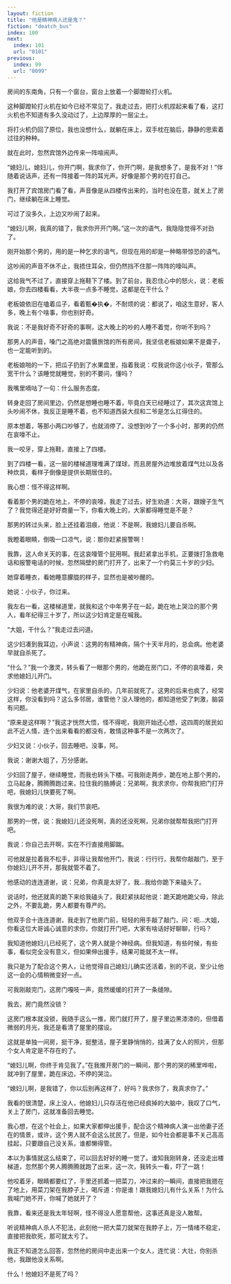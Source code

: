 ```yaml
---
layout: fiction
title: "他是精神病人还是鬼？"
fiction: "deatch_bus"
index: 100
next:
  index: 101
  url: "0101"
previous:
  index: 99
  url: "0099"
---
```

房间的东南角，只有一个窗台，窗台上放着一个脚蹬轮打火机。

这种脚蹬轮打火机在如今已经不常见了，我走过去，把打火机捏起来看了看，这打火机也不知道有多久没动过了，上边厚厚的一层尘土。

将打火机仍回了原位，我也没想什么，就躺在床上，双手枕在脑后，静静的思索着过往的种种。

就在此时，忽然宾馆外边传来一阵喧闹声。

“媳妇儿，媳妇儿，你开门啊，我求你了，你开门啊，是我想多了，是我不对！”伴随着说话声，还有一阵接着一阵的耳光声。好像是那个男的在打自己。

我打开了宾馆房门看了看，声音像是从四楼传出来的，当时也没在意，就关上了房门，继续躺在床上睡觉。

可过了没多久，上边又吵闹了起来。

“媳妇儿啊，我真的错了，我求你开开门啊。”这一次的语气，我隐隐觉得不对劲了。

刚开始那个男的，用的是一种乞求的语气，但现在用的却是一种略带惊恐的语气。

这吵闹的声音不休不止，我捂住耳朵，但仍然挡不住那一阵阵的嚎叫声。

这给我气不过了，直接穿上拖鞋下了楼。到了前台，我忍住心中的怒火，说：老板娘，你去四楼看看，大半夜一点多不睡觉，这都是在干什么？

老板娘依旧在嗑着瓜子，看着甄�执�，不耐烦的说：都说了，咱这生意好，客人多，晚上有个啥事，你也别好奇。

我说：不是我好奇不好奇的事啊，这大晚上的吵的人睡不着觉，你听不到吗？

那男人的声音，嗓门之高绝对震慑旅馆的所有房间，我坚信老板娘如果不是聋子，也一定能听到的。

老板娘啪的一下，把瓜子扔到了水果盘里，指着我说：哎我说你这小伙子，管那么宽干什么？该睡觉就睡觉，别的不要问，懂吗？

我嘴里嘀咕了一句：什么服务态度。

转身走回了房间里边，仍然是想睡也睡不着，毕竟白天已经睡过了，其次这宾馆上头吵闹不休，我反正是睡不着，也不知道西装大叔和二爷是怎么扛得住的。

原本想着，等那小两口吵够了，也就消停了。没想到吵了一个多小时，那男的仍然在哀嚎不止。

我一咬牙，穿上拖鞋，直接上了四楼。

到了四楼一看，这一层的楼梯道理堆满了煤球，而且房屋外边堆放着煤气灶以及各种炊具，看样子倒像是提供长期居住的。

我心想：怪不得这样啊。

看着那个男的跪在地上，不停的哀嚎，我走了过去，好生劝道：大哥，跟嫂子生气了？我觉得还是好好商量一下，你看大晚上的，大家都得睡觉是不是？

那男的转过头来，脸上还挂着泪痕，他说：不是啊，我媳妇儿要自杀啊。

我瞪着眼睛，倒吸一口凉气，说：那你赶紧报警啊！

我靠，这人命关天的事，在这哀嚎管个屁用啊。我赶紧拿出手机，正要拨打急救电话和报警电话的时候，忽然隔壁的房门打开了，出来了一个约莫三十岁的少妇。

她穿着睡衣，看她睡意朦胧的样子，显然也是被吵醒的。

她说：小伙子，你过来。

我左右一看，这楼梯道里，就我和这个中年男子在一起，跪在地上哭泣的那个男人，看年纪得三十岁了，所以这少妇肯定是在喊我。

“大姐，干什么？”我走过去问道。

这少妇凑到我耳边，小声说：这男的有精神病，隔个十天半月的，总会病。他老婆早就自杀死了。

“什么？”我一个激灵，转头看了一眼那个男的，他跪在房门口，不停的哀嚎着，央求他媳妇儿开门。

少妇说：他老婆开煤气，在家里自杀的，几年前就死了。这男的后来也疯了，经常这样，你没看到吗？这么多邻居，谁管他？没人理他的，都知道他受了刺激，脑袋有问题。

“原来是这样啊？”我这才恍然大悟，怪不得呢，我刚开始还心想，这四周的居民如此不近人情，连个出来看看的都没有，敢情这种事不是一次两次了。

少妇又说：小伙子，回去睡吧，没事，阿。

我说：谢谢大姐了，万分感谢。

少妇回了屋子，继续睡觉，而我也转头下楼。可我刚走两步，跪在地上那个男的，立马起身，腾腾腾跑过来，拉住我的胳膊说：兄弟啊，我求求你，你帮我把门打开吧，我媳妇儿快要死了啊。

我很为难的说：大哥，我们节哀吧。

那男的一愣，说：我媳妇儿还没死啊，真的还没死啊，兄弟你就帮帮我把门打开吧。

我说：你自己去开啊，实在不行直接用脚踹。

可他就是拉着我不松手，非得让我帮他开门，我说：行行行，我帮你敲敲门，至于你媳妇儿开不开，那我就管不着了。

他感动的连连道谢，说：兄弟，你真是太好了，我...我给你跪下来磕头了。

说话时，他还就真的跪下来给我磕头了，我赶紧扶起他说：跪天跪地跪父母，除此之外，不要乱跪，男人都要有尊严的。

他双手合十连连道谢，我走到了他房门前，轻轻的用手敲了敲门，问：呃...大姐，你看这位大哥诚心诚意的求你，你就打开门吧，大家有啥话好好聊聊，行吗？

我知道他媳妇儿已经死了，这个男人就是个神经病。但我知道，有些时候，有些事，看似完全没有意义，但如果伸出援手，结果可能就不太一样。

我只是为了配合这个男人，让他觉得自己媳妇儿确实还活着，别的不说，至少让他这一会的心情稍微变好一点。

可我刚敲完门，这房门嘎吱一声，竟然缓缓的打开了一条缝隙。

我去，房门竟然没锁？

这房门根本就没锁，我随手这么一推，房门就打开了，屋子里边黑漆漆的，但借着微弱的月光，我还是看清了屋里的摆设。

这就是单独一间房，挺干净，挺整洁，屋子里静悄悄的，挂满了女人的照片，但那个女人肯定是不存在的了。

“媳妇儿啊，你终于肯见我了。”在我推开房门的一瞬间，那个男的哭的稀里哗啦，就冲到了屋里，跪在床边，不停的哭泣。

“媳妇儿啊，是我错了，你以后别再这样了，好吗？我求你了，我真求你了。”

我看的很清楚，床上没人，他媳妇儿只存活在他已经疯掉的大脑中，我叹了口气，关上了房门，这就准备回去睡觉。

我心想，在这个社会上，如果大家都伸出援手，配合这个精神病人演一出他妻子还在的情景，或许，这个男人就不会这么扰民了。但是，如今社会都是事不关己高高挂起，只要跟自己没关系，谁都懒得管。

本以为事情就这么结束了，可以回去好好的睡一觉了。谁知我刚转身，还没走出楼梯道，忽然那个男人腾腾腾就跑了出来，这一次，我转头一看，吓了一跳！

他咬着牙，眼睛都要红了，手里还抓着一把菜刀，冲过来的一瞬间，直接把我摁在了地上，用菜刀架在我脖子上，喝斥道：你是谁！跟我媳妇儿有什么关系！为什么我喊门她不开，你喊了她就开了？

我靠，看来还是我太年轻啊，怪不得没人愿意帮他，这事还真是没人敢帮。

听说精神病人杀人不犯法，此刻他一把大菜刀就架在我脖子上，万一情绪不稳定，直接把我砍死，那可就太亏了。

我正不知道怎么回答，忽然他的房间中走出来一个女人，连忙说：大壮，你别杀他，我跟他没关系啊。

什么！他媳妇不是死了吗？